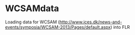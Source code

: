 WCSAMdata
=========

Loading data for WCSAM (http://www.ices.dk/news-and-events/symposia/WCSAM-2013/Pages/default.aspx) into FLR